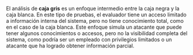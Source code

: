 El análisis de **caja gris** es un enfoque intermedio entre la caja negra y la caja blanca. En este tipo de pruebas, el evaluador tiene un acceso limitado a información interna del sistema, pero no tiene conocimiento total, como en el caso de la caja blanca. Este enfoque simula un atacante que puede tener algunos conocimientos o accesos, pero no la visibilidad completa del sistema, como podría ser un empleado con privilegios limitados o un atacante que ha logrado obtener información parcial.